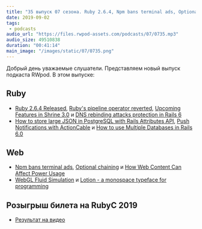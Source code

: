 ```yaml
---
title: "35 выпуск 07 сезона. Ruby 2.6.4, Npm bans terminal ads, Optional chaining, WebGL Fluid Simulation, Lotion и прочее"
date: 2019-09-02
tags:
 - podcasts
audio_url: "https://files.rwpod-assets.com/podcasts/07/0735.mp3"
audio_size: 49510838
duration: "00:41:14"
main_image: "/images/static/07/0735.png"
---
```


Добрый день уважаемые слушатели. Представляем новый выпуск подкаста RWpod. В этом выпуске:

## Ruby

 - [Ruby 2.6.4 Released](https://www.ruby-lang.org/en/news/2019/08/28/ruby-2-6-4-released/), [Ruby's pipeline operator reverted](https://github.com/ruby/ruby/commit/2ed68d0ff9a932efbc4393c869534040dec8f647), [Upcoming Features in Shrine 3.0](https://twin.github.io/upcoming-features-in-shrine-3-0/) и [DNS rebinding attacks protection in Rails 6](https://prathamesh.tech/2019/09/02/dns-rebinding-attacks-protection-in-rails-6/)
 - [How to store large JSON in PostgreSQL with Rails Attributes API](https://jetrockets.pro/blog/how-to-store-large-json-in-postgresql-with-rails-attributes-api), [Push Notifications with ActionCable](https://www.driftingruby.com/episodes/push-notifications-with-actioncable) и [How to use Multiple Databases in Rails 6.0](https://gorails.com/episodes/rails-6-multiple-databases)

## Web

 - [Npm bans terminal ads](https://www.zdnet.com/article/npm-bans-terminal-ads/), [Optional chaining](https://v8.dev/features/optional-chaining) и [How Web Content Can Affect Power Usage](https://webkit.org/blog/8970/how-web-content-can-affect-power-usage/)
 - [WebGL Fluid Simulation](https://paveldogreat.github.io/WebGL-Fluid-Simulation/) и [Lotion - a monospace typeface for programming](https://font.nina.coffee/)

## Розыгрыш билета на RubyC 2019

  - [Результат на видео](https://take.ms/ZZXCq)

